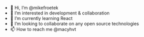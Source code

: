 - 👋 Hi, I’m @mikefroetek
- 👀 I’m interested in development & collaboration
- 🌱 I’m currently learning React
- 💞️ I’m looking to collaborate on any open source technologies
- 📫 How to reach me @macyhvt

<!---
mikefroetek/mikefroetek is a ✨ special ✨ repository because its `README.md` (this file) appears on your GitHub profile.
You can click the Preview link to take a look at your changes.
--->
